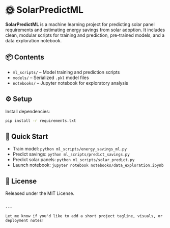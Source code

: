 # 🌞 SolarPredictML

**SolarPredictML** is a machine learning project for predicting solar panel requirements and estimating energy savings from solar adoption. It includes clean, modular scripts for training and prediction, pre-trained models, and a data exploration notebook.

## 📦 Contents
- `ml_scripts/` – Model training and prediction scripts  
- `models/` – Serialized `.pkl` model files  
- `notebooks/` – Jupyter notebook for exploratory analysis  

## ⚙️ Setup
Install dependencies:
```bash
pip install -r requirements.txt
````

## 🚀 Quick Start

* Train model: `python ml_scripts/energy_savings_ml.py`
* Predict savings: `python ml_scripts/predict_savings.py`
* Predict solar panels: `python ml_scripts/solar_predict.py`
* Launch notebook: `jupyter notebook notebooks/data_exploration.ipynb`

## 📃 License

Released under the MIT License.

```

---

Let me know if you'd like to add a short project tagline, visuals, or deployment notes!
```
